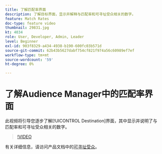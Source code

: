 ```yaml
---
title: 了解匹配率界面
description: 了解目标界面，显示并解释与匹配率和可寻址受众相关的数字。
feature: Match Rates
doc-type: feature video
thumbnail: 29831.jpg
kt: 4034
role: User, Developer, Admin, Leader
level: Beginner
exl-id: 903f8329-a434-4938-b190-600fc03b571d
source-git-commit: 62b43b5627dabf754cf821f974a56c60989ef7ef
workflow-type: tm+mt
source-wordcount: '59'
ht-degree: 0%

---
```


# 了解Audience Manager中的匹配率界面

此视频将引导您逐步了解[!UICONTROL Destination]界面，其中显示并说明了与匹配率和可寻址受众相关的数字。

>[!VIDEO](https://video.tv.adobe.com/v/342848/?quality=12&captions=chi_hans)

有关详细信息，请访问产品文档中的[可寻址受众](https://experienceleague.adobe.com/docs/audience-manager/user-guide/features/addressable-audiences.html?lang=zh-Hans)。
